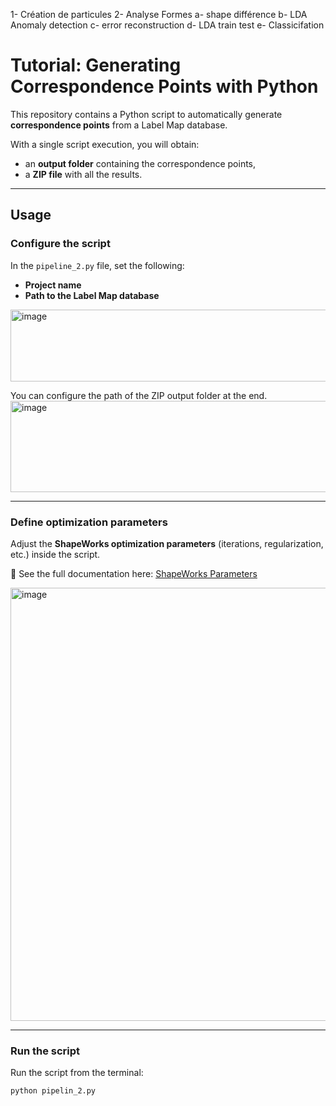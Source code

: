 1- Création de particules
2- Analyse Formes
    a- shape différence
    b- LDA
    Anomaly detection
          c- error reconstruction
          d- LDA train test
          e- Classicifation

# Tutorial: Generating Correspondence Points with Python

This repository contains a Python script to automatically generate **correspondence points** from a Label Map database.  

With a single script execution, you will obtain:  
- an **output folder** containing the correspondence points,  
- a **ZIP file** with all the results.  

---

##  Usage

### Configure the script  
In the `pipeline_2.py` file, set the following:  
- **Project name**  
- **Path to the Label Map database**
  
<img width="622" height="115" alt="image" src="https://github.com/user-attachments/assets/8885eb6e-ab71-4e82-b7e6-7e4592d0a86a" />

You can configure the path of the ZIP output folder at the end.
<img width="652" height="146" alt="image" src="https://github.com/user-attachments/assets/c907cb4b-cd05-4b4b-b9dc-39846bedfebf" />


---

### Define optimization parameters  
Adjust the **ShapeWorks optimization parameters** (iterations, regularization, etc.) inside the script.  

📖 See the full documentation here: [ShapeWorks Parameters](https://sciinstitute.github.io/ShapeWorks/latest/parameter-files/)  

<img width="622" height="693" alt="image" src="https://github.com/user-attachments/assets/10c2b1ab-4189-466f-b8f4-75724ba266b1" />


---

### Run the script  
Run the script from the terminal:  

```bash
python pipelin_2.py






